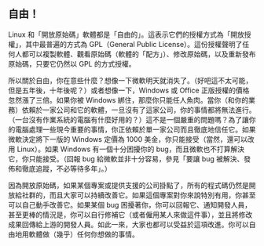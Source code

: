 ﻿<?php require("../../entete.php"); ?> <?php require("../../base.php"); ?> <?php require("../../fonctions.php"); ?>

<div id="corps">

<h2>自由！</h2>

Linux 和「開放原始碼」軟體都是「自由的」。這表示它們的授權方式為「開放授權」，其中最普遍的方式為 GPL（General Public License）。這份授權聲明了任何人都可以複製軟體、觀看原始碼（軟體的「配方」）、修改原始碼，以及重新發布原始碼，只要它仍然以 GPL 的方式授權。

所以關於自由，你在意些什麼？想像一下微軟明天就消失了。（好吧這不太可能，但是五年後，十年後呢？）或者想像一下，Windows 或 Office 正版授權的價格忽然漲了三倍。如果你被 Windows 綁住，那麼你只能任人魚肉。當你（和你的業務）依賴於一家公司和它的軟體，一旦沒有了這家公司，你的事情都將無法進行。（一台沒有作業系統的電腦有什麼好用的？）這不是一個嚴重的問題嗎？為了讓你的電腦處理一些現今重要的事情，你正依賴於單一家公司而且徹底地信任它。如果微軟決定將下一版的 Windows 定價為 1000 美金，你只能接受（當然，還可以改用 Linux）。如果 Windows 有一個十分困擾你的 bug，而且微軟也不打算解決它，你只能接受。（回報 bug 給微軟並非十分容易，參見「要讓 bug 被解決、發佈和徹底追蹤，不必等待多年」。）

因為開放原始碼，如果某個專案或提供支援的公司掛點了，所有的程式碼仍然是開放給社群的，而且大家可以持續改善它。如果這個專案對你來說特別有用，你甚至可以自己動手改善它。如果某個 bug 困擾著你，你可以回報它、通知開發人員，甚至更棒的情況是，你可以自行修補它（或者僱用某人來做這件事），並且將修改成果回傳給上游的開發人員。如此一來，大家也都可以受益於這項改進。你可以自由地用軟體做（幾乎）任何你想做的事情。

</div>


 